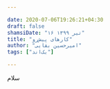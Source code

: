 ```yaml
---

date: 2020-07-06T19:26:21+04:30
draft: false
shamsiDate: "۱۶ تیر ۱۳۹۹"
title: "کارهای پیش‌رو"
author: "امیرحسین بقایی"
tags: ["بک‌اند"]

---
```


سلام
